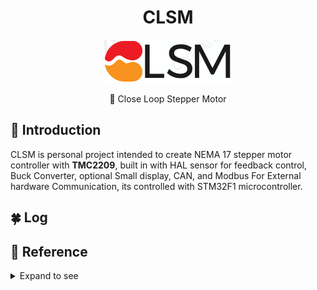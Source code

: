 <h1 align="center"> CLSM </h1> 

<p align="center">
   <img src="./documentation/CLSM_LOGO.png" alt="SoreIcon">
</p>  

<p align="center">
🚡 Close Loop Stepper Motor
</p> 

## 🎐 Introduction

CLSM is personal project intended to create NEMA 17 stepper motor controller with **TMC2209**, built in with HAL sensor for feedback control, Buck Converter, optional Small display, CAN, and Modbus For External hardware Communication, its controlled with STM32F1 microcontroller.

## 🍀 Log

## 🐌 Reference 

<details>
  <summary>Expand to see</summary>
  
- :hammer:  Creapunk CLN17 [Github Page](https://github.com/creapunk/CLN-ClosedLoopNemaDriver/tree/main/hardware/CLN17/V2.0)
- :hammer: Tarocco [Github Page](https://github.com/ottoragam/Tarocco)
- :computer: Pegasus [Github Page](https://github.com/pachterlab/pegasus)
- :computer: Nano Stepper [Github Page](https://github.com/Misfittech/nano_stepper)

- :hammer: [Reflowduino](https://github.com/botletics/Reflowduino)
- :computer: [OSPID](https://github.com/osPID/osPID-Firmware)

:hammer: --> hardware  
:computer: --> software

</details>

